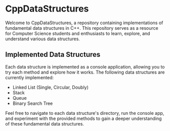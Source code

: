 # CppDataStructures

Welcome to CppDataStructures, a repository containing implementations of fundamental data structures in C++. This repository serves as a resource for Computer Science students and enthusiasts to learn, explore, and understand various data structures.

## Implemented Data Structures

Each data structure is implemented as a console application, allowing you to try each method and explore how it works. The following data structures are currently implemented:

- Linked List (Single, Circular, Doubly)
- Stack
- Queue
- Binary Search Tree

Feel free to navigate to each data structure's directory, run the console app, and experiment with the provided methods to gain a deeper understanding of these fundamental data structures.
